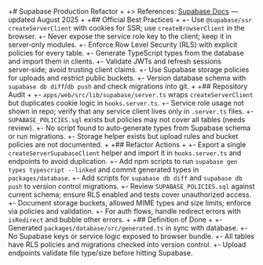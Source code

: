 +# Supabase Production Refactor
+
+> References: [Supabase Docs](https://supabase.com/docs) — updated August 2025
+
+## Official Best Practices
+
+- Use `@supabase/ssr` `createServerClient` with cookies for SSR; use `createBrowserClient` in the browser.
+- Never expose the service role key to the client; keep it in server‑only modules.
+- Enforce Row Level Security (RLS) with explicit policies for every table.
+- Generate TypeScript types from the database and import them in clients.
+- Validate JWTs and refresh sessions server‑side; avoid trusting client claims.
+- Use Supabase storage policies for uploads and restrict public buckets.
+- Version database schema with `supabase db diff`/`db push` and check migrations into git.
+
+## Repository Audit
+
+- `apps/web/src/lib/supabase/server.ts` wraps `createServerClient` but duplicates cookie logic in `hooks.server.ts`.
+- Service role usage not shown in repo; verify that any service client lives only in `.server.ts` files.
+- `SUPABASE_POLICIES.sql` exists but policies may not cover all tables (needs review).
+- No script found to auto‑generate types from Supabase schema or run migrations.
+- Storage helper exists but upload rules and bucket policies are not documented.
+
+## Refactor Actions
+
+- Export a single `createServerSupabaseClient` helper and import it in `hooks.server.ts` and endpoints to avoid duplication.
+- Add npm scripts to run `supabase gen types typescript --linked` and commit generated types in `packages/database`.
+- Add scripts for `supabase db diff` and `supabase db push` to version control migrations.
+- Review `SUPABASE_POLICIES.sql` against current schema; ensure RLS enabled and tests cover unauthorized access.
+- Document storage buckets, allowed MIME types and size limits; enforce via policies and validation.
+- For auth flows, handle redirect errors with `isRedirect` and bubble other errors.
+
+## Definition of Done
+
+- Generated `packages/database/src/generated.ts` in sync with database.
+- No Supabase keys or service logic exposed to browser bundle.
+- All tables have RLS policies and migrations checked into version control.
+- Upload endpoints validate file type/size before hitting Supabase.

